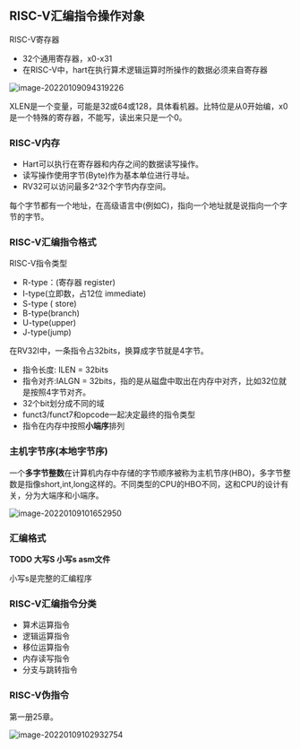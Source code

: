 ## RISC-V汇编指令操作对象

RISC-V寄存器

+ 32个通用寄存器，x0-x31
+ 在RISC-V中，hart在执行算术逻辑运算时所操作的数据必须来自寄存器

![image-20220109094319226](C:\Users\25401\AppData\Roaming\Typora\typora-user-images\image-20220109094319226.png)

XLEN是一个变量，可能是32或64或128，具体看机器。比特位是从0开始编，x0是一个特殊的寄存器，不能写，读出来只是一个0。

### RISC-V内存

+ Hart可以执行在寄存器和内存之间的数据读写操作。
+ 读写操作使用字节(Byte)作为基本单位进行寻址。
+ RV32可以访问最多2^32个字节内存空间。

每个字节都有一个地址，在高级语言中(例如C)，指向一个地址就是说指向一个字节的字节。

### RISC-V汇编指令格式

RISC-V指令类型

+ R-type：(寄存器 register)
+ I-type(立即数，占12位 immediate)
+ S-type ( store)
+ B-type(branch)
+ U-type(upper)
+ J-type(jump)

在RV32I中，一条指令占32bits，换算成字节就是4字节。

+ 指令长度: ILEN = 32bits
+ 指令对齐:IALGN = 32bits，指的是从磁盘中取出在内存中对齐，比如32位就是按照4字节对齐。
+ 32个bit划分成不同的域
+ funct3/funct7和opcode一起决定最终的指令类型
+ 指令在内存中按照**小端序**排列

### 主机字节序(本地字节序)

一个**多字节整数**在计算机内存中存储的字节顺序被称为主机节序(HBO)，多字节整数是指像short,int,long这样的。不同类型的CPU的HBO不同，这和CPU的设计有关，分为大端序和小端序。

![image-20220109101652950](C:\Users\25401\AppData\Roaming\Typora\typora-user-images\image-20220109101652950.png)

### 汇编格式

**TODO 大写S 小写s asm文件**

小写s是完整的汇编程序

### RISC-V汇编指令分类

+ 算术运算指令
+ 逻辑运算指令
+ 移位运算指令
+ 内存读写指令
+ 分支与跳转指令

### RISC-V伪指令

第一册25章。

![image-20220109102932754](C:\Users\25401\AppData\Roaming\Typora\typora-user-images\image-20220109102932754.png)

